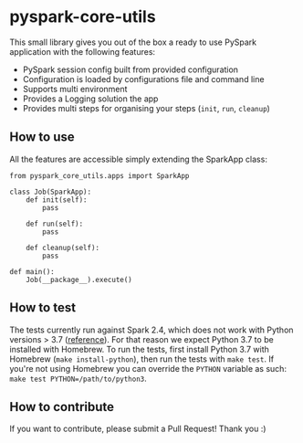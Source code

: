 # pyspark-core-utils

This small library gives you out of the box a ready to use PySpark application with the following features:

- PySpark session config built from provided configuration
- Configuration is loaded by configurations file and command line
- Supports multi environment
- Provides a Logging solution the app
- Provides multi steps for organising your steps (`init`, `run`, `cleanup`) 

## How to use

All the features are accessible simply extending the SparkApp class:

```
from pyspark_core_utils.apps import SparkApp

class Job(SparkApp):
    def init(self):
        pass

    def run(self):
        pass
    
    def cleanup(self):
        pass

def main():
    Job(__package__).execute()
```

## How to test

The tests currently run against Spark 2.4, which does not work with Python versions > 3.7 ([reference](https://issues.apache.org/jira/browse/SPARK-29536)). For that reason we expect Python 3.7 to be installed with Homebrew.
To run the tests, first install Python 3.7 with Homebrew (`make install-python`), then run the tests with `make test`. If you're not using Homebrew you can override the `PYTHON` variable as such: `make test PYTHON=/path/to/python3`.


## How to contribute

If you want to contribute, please submit a Pull Request! Thank you :)